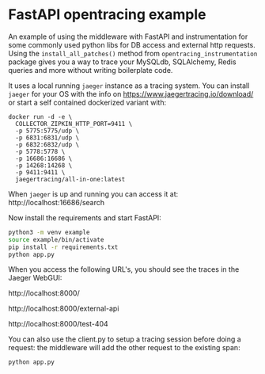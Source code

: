 # FastAPI opentracing example

An example of using the middleware with FastAPI and instrumentation for some commonly used python libs for DB access
and external http requests. Using the `install_all_patches()` method from `opentracing_instrumentation` package gives
you a way to trace your MySQLdb, SQLAlchemy, Redis queries and more without writing boilerplate code.

It uses a local running `jaeger` instance as a tracing system. You can install `jaeger` for your OS with the info on
https://www.jaegertracing.io/download/ or start a self contained dockerized variant with:

```
docker run -d -e \
  COLLECTOR_ZIPKIN_HTTP_PORT=9411 \
  -p 5775:5775/udp \
  -p 6831:6831/udp \
  -p 6832:6832/udp \
  -p 5778:5778 \
  -p 16686:16686 \
  -p 14268:14268 \
  -p 9411:9411 \
  jaegertracing/all-in-one:latest
```

When `jaeger` is up and running you can access it at: http://localhost:16686/search

Now install the requirements and start FastAPI:

```bash
python3 -m venv example
source example/bin/activate
pip install -r requirements.txt
python app.py
```

When you access the following URL's, you should see the traces in the Jaeger WebGUI:

http://localhost:8000/

http://localhost:8000/external-api

http://localhost:8000/test-404

You can also use the client.py to setup a tracing session before doing a request: the middleware will add the other
request to the existing span:

```
python app.py
```

